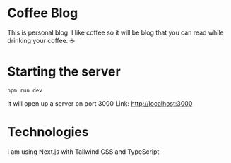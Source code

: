 # Coffee Blog

This is personal blog. 
I like coffee so it will be blog that you can read while drinking your coffee. ☕

# Starting the server

``` npm run dev ```

It will open up a server on port 3000
Link: [http://localhost:3000](http://localhost:3000)

# Technologies

I am using Next.js with Tailwind CSS and TypeScript 